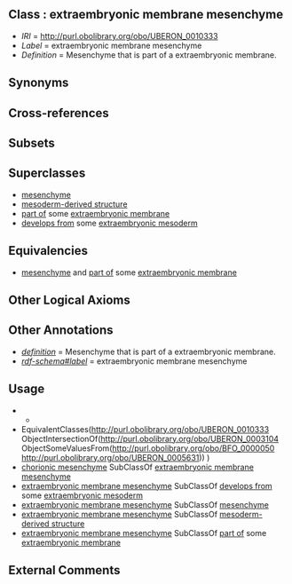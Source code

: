 
## Class : extraembryonic membrane mesenchyme

 * *IRI* = http://purl.obolibrary.org/obo/UBERON_0010333
 * *Label* = extraembryonic membrane mesenchyme
 * *Definition* = Mesenchyme that is part of a extraembryonic membrane.

## Synonyms


## Cross-references


## Subsets


## Superclasses

 * [mesenchyme](../../UBERON/04/UBERON_0003104.md)
 * [mesoderm-derived structure](../../UBERON/20/UBERON_0004120.md)
 * [part of](../../BFO/50/BFO_0000050.md) some [extraembryonic membrane](../../UBERON/31/UBERON_0005631.md)
 * [develops from](../../RO/02/RO_0002202.md) some [extraembryonic mesoderm](../../UBERON/28/UBERON_0005728.md)

## Equivalencies

 * [mesenchyme](../../UBERON/04/UBERON_0003104.md) and [part of](../../BFO/50/BFO_0000050.md) some [extraembryonic membrane](../../UBERON/31/UBERON_0005631.md)

## Other Logical Axioms


## Other Annotations

 * *[definition](../../IAO/15/IAO_0000115.md)* = Mesenchyme that is part of a extraembryonic membrane.
 * *[rdf-schema#label](../../el/rdf-schema#label.md)* = extraembryonic membrane mesenchyme

## Usage

 * -
 * EquivalentClasses(<http://purl.obolibrary.org/obo/UBERON_0010333> ObjectIntersectionOf(<http://purl.obolibrary.org/obo/UBERON_0003104> ObjectSomeValuesFrom(<http://purl.obolibrary.org/obo/BFO_0000050> <http://purl.obolibrary.org/obo/UBERON_0005631>)) )
 * [chorionic mesenchyme](../../UBERON/65/UBERON_0003265.md) SubClassOf [extraembryonic membrane mesenchyme](../../UBERON/33/UBERON_0010333.md)
 * [extraembryonic membrane mesenchyme](../../UBERON/33/UBERON_0010333.md) SubClassOf [develops from](../../RO/02/RO_0002202.md) some [extraembryonic mesoderm](../../UBERON/28/UBERON_0005728.md)
 * [extraembryonic membrane mesenchyme](../../UBERON/33/UBERON_0010333.md) SubClassOf [mesenchyme](../../UBERON/04/UBERON_0003104.md)
 * [extraembryonic membrane mesenchyme](../../UBERON/33/UBERON_0010333.md) SubClassOf [mesoderm-derived structure](../../UBERON/20/UBERON_0004120.md)
 * [extraembryonic membrane mesenchyme](../../UBERON/33/UBERON_0010333.md) SubClassOf [part of](../../BFO/50/BFO_0000050.md) some [extraembryonic membrane](../../UBERON/31/UBERON_0005631.md)

## External Comments

